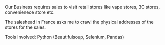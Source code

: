 Our Business requires sales to visit retail stores like vape stores, 3C stores, convenienece store etc.

The saleshead in France asks me to crawl the physical addresses of the stores for the sales.

Tools Involved: Python (Beautifulsoup, Selenium, Pandas)
